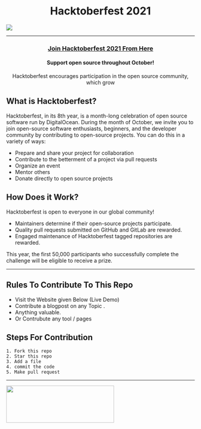 <h1 align="center"> Hacktoberfest 2021 </h1>
<img src="https://hacktoberfest.digitalocean.com/_nuxt/img/logo-hacktoberfest-full.f42e3b1.svg">

***
<h3 align="center">
    <a href="https://hacktoberfest.digitalocean.com/">
        Join Hacktoberfest 2021 From Here 
    </a>
</h3>

<h4 align="center">Support open source throughout October!</h4>
<p align="center">Hacktoberfest encourages participation in the open source community, which grow</p>

## What is Hacktoberfest?

Hacktoberfest, in its 8th year, is a month-long celebration of open source software run by DigitalOcean. During the month of October, we invite you to join open-source software enthusiasts, beginners, and the developer community by contributing to open-source projects. You can do this in a variety of ways:

- Prepare and share your project for collaboration
- Contribute to the betterment of a project via pull requests
- Organize an event
- Mentor others
- Donate directly to open source projects


## How Does it Work?
Hacktoberfest is open to everyone in our global community!
- Maintainers determine if their open-source projects participate.
- Quality pull requests submitted on GitHub and GitLab are rewarded.
- Engaged maintenance of Hacktoberfest tagged repositories are rewarded.


This year, the first 50,000 participants who successfully complete the challenge will be eligible to receive a prize.

***
## Rules To Contribute To This Repo

-   Visit the Website given Below (Live Demo)
-   Contribute a blogpost on any Topic .
-   Anything valuable.
-   Or Contrubute any tool / pages

## Steps For Contribution

    1. Fork this repo
    2. Star this repo
    3. Add a file
    4. commit the code
    5. Make pull request
***
<a href="https://www.factsprime.com/" target="_blank" rel="noopener"><img class="alignnone " src="https://getsiteglue.com/wp-content/uploads/2018/04/demo-button.png" width="288" height="99" /></a>
